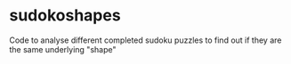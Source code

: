 # sudokoshapes
Code to analyse different completed sudoku puzzles to find out if they are the same underlying "shape"
